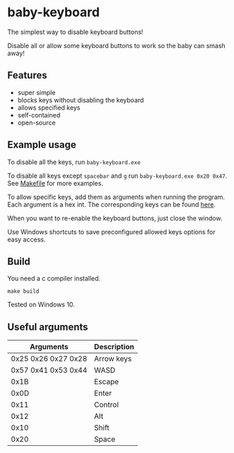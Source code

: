 # baby-keyboard

The simplest way to disable keyboard buttons!

Disable all or allow some keyboard buttons to work so the baby can smash away!

## Features

* super simple
* blocks keys without disabling the keyboard
* allows specified keys
* self-contained
* open-source

## Example usage

To disable all the keys, run `baby-keyboard.exe`

To disable all keys except `spacebar` and `g` run `baby-keyboard.exe 0x20 0x47`.
See [Makefile](Makefile) for more examples.

To allow specific keys, add them as arguments when running the program.
Each argument is a hex int. The corresponding keys can be found
[here](https://docs.microsoft.com/en-us/windows/win32/inputdev/virtual-key-codes).

When you want to re-enable the keyboard buttons, just close the window.

Use Windows shortcuts to save preconfigured allowed keys options for easy access.

## Build

You need a c compiler installed.

```
make build
```

Tested on Windows 10.

## Useful arguments

| Arguments               | Description  |
| ----------------------- | ------------ |
| 0x25 0x26 0x27 0x28     | Arrow keys   |
| 0x57 0x41 0x53 0x44     | WASD         |
| 0x1B                    | Escape       |
| 0x0D                    | Enter        |
| 0x11                    | Control      |
| 0x12                    | Alt          |
| 0x10                    | Shift        |
| 0x20                    | Space        |